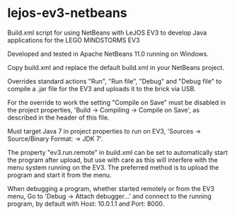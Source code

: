 # lejos-ev3-netbeans
Build.xml script for using NetBeans with LeJOS EV3 to develop Java applications for the LEGO MINDSTORMS EV3

Developed and tested in Apache NetBeans 11.0 running on Windows.

Copy build.xml and replace the default build.xml in your NetBeans project.

Overrides standard actions "Run", "Run file", "Debug" and "Debug file"
to compile a .jar file for the EV3 and uploads it to the brick via USB.

For the override to work the setting "Compile on Save" must be disabled
in the project properties, 'Build -> Compiling -> Compile on Save', 
as described in the header of this file.

Must target Java 7 in project properties to run on EV3, 
'Sources -> Source/Binary Format: -> JDK 7'.

The property "ev3.run.remote" in build.xml can be set to automatically start
the program after upload, but use with care as this will interfere with
the menu system running on the EV3. The preferred method is to upload
the program and start it from the menu.

When debugging a program, whether started remotely or from the EV3 menu,
Go to 'Debug -> Attach debugger...' and connect to the running program,
by default with Host: 10.0.1.1 and Port: 8000.
